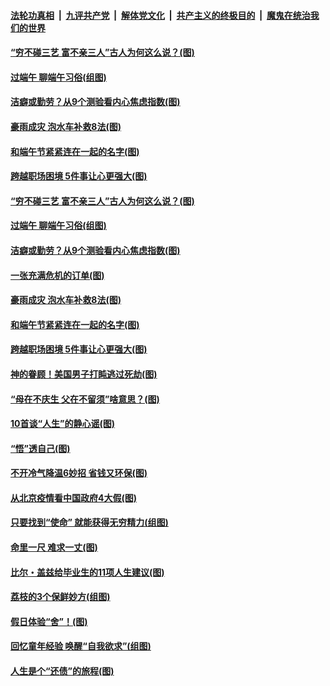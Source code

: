 

####  [法轮功真相](../../../../basic/blob/master/README.md?t=06251731) &nbsp;|&nbsp; [九评共产党](../../../../9ping.md/blob/master/README.md?t=06251731) &nbsp;|&nbsp; [解体党文化](../../../../jtdwh.md/blob/master/README.md?t=06251731)  &nbsp;|&nbsp; [共产主义的终极目的](../../../../gczydzjmd.md/blob/master/README.md?t=06251731) &nbsp;|&nbsp; [魔鬼在统治我们的世界](../../../../mgztzwmdsj.md/blob/master/README.md?t=06251731) 

#### [“穷不碰三艺 富不亲三人”古人为何这么说？(图)](../pages/p8/937602.md?t=06251731) 

#### [过端午 聊端午习俗(组图)](../pages/p8/937246.md?t=06251731) 

#### [洁癖或勤劳？从9个测验看内心焦虑指数(图)](../pages/p8/937558.md?t=06251731) 

#### [豪雨成灾 泡水车补救8法(图)](../pages/p8/937526.md?t=06251731) 

#### [和端午节紧紧连在一起的名字(图)](../pages/p8/937448.md?t=06251731) 

#### [跨越职场困境 5件事让心更强大(图)](../pages/p8/937375.md?t=06251731) 

#### [“穷不碰三艺 富不亲三人”古人为何这么说？(图)](../pages/p8/937602.md?t=06251731) 

#### [过端午 聊端午习俗(组图)](../pages/p8/937246.md?t=06251731) 

#### [洁癖或勤劳？从9个测验看内心焦虑指数(图)](../pages/p8/937558.md?t=06251731) 

#### [一张充满危机的订单(图)](../pages/p8/936981.md?t=06251731) 

#### [豪雨成灾 泡水车补救8法(图)](../pages/p8/937526.md?t=06251731) 

#### [和端午节紧紧连在一起的名字(图)](../pages/p8/937448.md?t=06251731) 

#### [跨越职场困境 5件事让心更强大(图)](../pages/p8/937375.md?t=06251731) 

#### [神的眷顾！美国男子打盹逃过死劫(图)](../pages/p8/936985.md?t=06251731) 

#### [“母在不庆生 父在不留须”啥意思？(图)](../pages/p8/937234.md?t=06251731) 

#### [10首谈“人生”的静心谣(图)](../pages/p8/936965.md?t=06251731) 

#### [“悟”透自己(图)](../pages/p8/936972.md?t=06251731) 

#### [不开冷气降温6妙招 省钱又环保(图)](../pages/p8/937329.md?t=06251731) 

#### [从北京疫情看中国政府4大假(图)](../pages/p8/937196.md?t=06251731) 

#### [只要找到“使命” 就能获得无穷精力(组图)](../pages/p8/937159.md?t=06251731) 

#### [命里一尺 难求一丈(图)](../pages/p8/936782.md?t=06251731) 

#### [比尔・盖兹给毕业生的11项人生建议(图)](../pages/p8/936231.md?t=06251731) 

#### [荔枝的3个保鲜妙方(组图)](../pages/p8/936950.md?t=06251731) 

#### [假日体验“舍”！(图)](../pages/p8/937183.md?t=06251731) 

#### [回忆童年经验 唤醒“自我欲求”(组图)](../pages/p8/937082.md?t=06251731) 

#### [人生是个“还债”的旅程(图)](../pages/p8/936768.md?t=06251731) 

